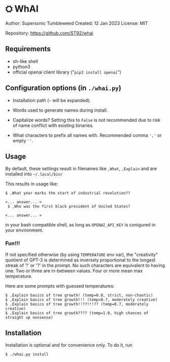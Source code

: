 # ⛭ WhAI

 Author: Supersonic Tumbleweed
 Created: 12 Jan 2023
 License: MIT

 Repository: https://github.com/ST92/whai

## Requirements

 - sh-like shell
 - python3
 - official openai client library ("`pip3 install openai`")

## Configuration options (in `./whai.py`)

 - Installation path (`~` will be expanded).
 - Words used to generate names during install.
 - Capitalize words?
   Setting this to `False` is not recommended due to risk of name conflict with existing binaries.
 
 - What characters to prefix all names with.
   Recommended comma `','` or empty `''`.

## Usage

 By default, these settings result in filenames like `,What`, `,Explain` and are installed into `~/.local/bin/`

 This results in usage like:

    $ ,What year marks the start of industrial revolution??
 
    <... answer... >
     $ ,Who was the first black president of United States?
    
    <... answer... >

 in your bash compatible shell, as long as `OPENAI_API_KEY` is conigured in your environment.

### Fun!!!

 If not specified otherwise (by using `TEMPERATURE` env var), the "creativity" quotient of GPT-3 is determined as inversely proportional to the longest streak of '!' or '?' in the prompt.
 No such characters are equivalent to having one.
 Two or three are in-between values.
 Four or more mean max temperature.

 Here are some prompts with guessed temperatures:
 
    $ ,Explain basics of tree growth! (temp=0.0, strict, non-chaotic)
    $ ,Explain basics of tree growth!!! (temp=0.7, moderately creative)
    $ ,Explain basics of tree growth!!??!!!?? (temp=0.7, moderately creative)
    $ ,Explain basics of tree growth???? (temp=1.0, high chances of straight up nonsense)
 
## Installation

 Installation is optional and for convenience only. 
 To do it, run
   
    $ ./whai.py install